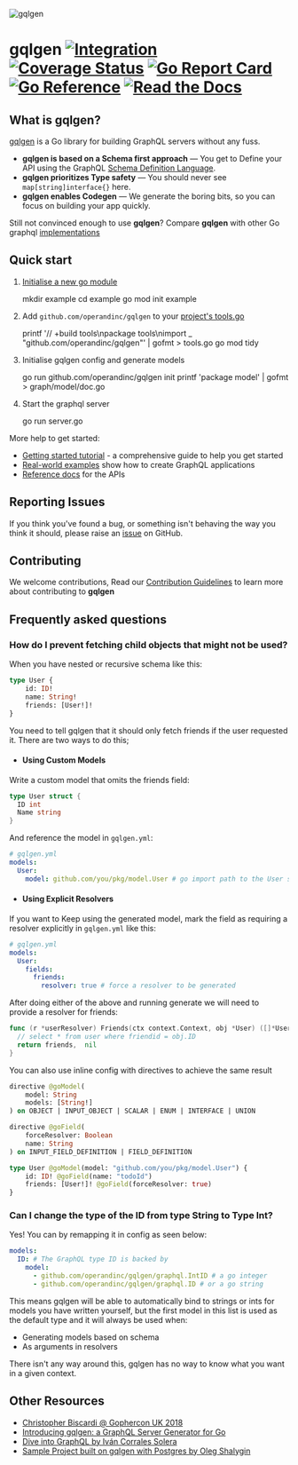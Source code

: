 ![gqlgen](https://user-images.githubusercontent.com/980499/133180111-d064b38c-6eb9-444b-a60f-7005a6e68222.png)

# gqlgen [![Integration](https://github.com/operandinc/gqlgen/actions/workflows/integration.yml/badge.svg)](https://github.com/operandinc/gqlgen/actions) [![Coverage Status](https://coveralls.io/repos/github/99designs/gqlgen/badge.svg?branch=master)](https://coveralls.io/github/99designs/gqlgen?branch=master) [![Go Report Card](https://goreportcard.com/badge/github.com/operandinc/gqlgen)](https://goreportcard.com/report/github.com/operandinc/gqlgen) [![Go Reference](https://pkg.go.dev/badge/github.com/operandinc/gqlgen.svg)](https://pkg.go.dev/github.com/operandinc/gqlgen) [![Read the Docs](https://badgen.net/badge/docs/available/green)](http://gqlgen.com/)

## What is gqlgen?

[gqlgen](https://github.com/operandinc/gqlgen) is a Go library for building GraphQL servers without any fuss.<br/>

- **gqlgen is based on a Schema first approach** — You get to Define your API using the GraphQL [Schema Definition Language](http://graphql.org/learn/schema/).
- **gqlgen prioritizes Type safety** — You should never see `map[string]interface{}` here.
- **gqlgen enables Codegen** — We generate the boring bits, so you can focus on building your app quickly.

Still not convinced enough to use **gqlgen**? Compare **gqlgen** with other Go graphql [implementations](https://gqlgen.com/feature-comparison/)

## Quick start

1. [Initialise a new go module](https://golang.org/doc/tutorial/create-module)

   mkdir example
   cd example
   go mod init example

2. Add `github.com/operandinc/gqlgen` to your [project's tools.go](https://github.com/golang/go/wiki/Modules#how-can-i-track-tool-dependencies-for-a-module)

   printf '// +build tools\npackage tools\nimport \_ "github.com/operandinc/gqlgen"' | gofmt > tools.go
   go mod tidy

3. Initialise gqlgen config and generate models

   go run github.com/operandinc/gqlgen init
   printf 'package model' | gofmt > graph/model/doc.go

4. Start the graphql server

   go run server.go

More help to get started:

- [Getting started tutorial](https://gqlgen.com/getting-started/) - a comprehensive guide to help you get started
- [Real-world examples](https://github.com/operandinc/gqlgen/tree/master/_examples) show how to create GraphQL applications
- [Reference docs](https://pkg.go.dev/github.com/operandinc/gqlgen) for the APIs

## Reporting Issues

If you think you've found a bug, or something isn't behaving the way you think it should, please raise an [issue](https://github.com/operandinc/gqlgen/issues) on GitHub.

## Contributing

We welcome contributions, Read our [Contribution Guidelines](https://github.com/operandinc/gqlgen/blob/master/CONTRIBUTING.md) to learn more about contributing to **gqlgen**

## Frequently asked questions

### How do I prevent fetching child objects that might not be used?

When you have nested or recursive schema like this:

```graphql
type User {
	id: ID!
	name: String!
	friends: [User!]!
}
```

You need to tell gqlgen that it should only fetch friends if the user requested it. There are two ways to do this;

- #### Using Custom Models

Write a custom model that omits the friends field:

```go
type User struct {
  ID int
  Name string
}
```

And reference the model in `gqlgen.yml`:

```yaml
# gqlgen.yml
models:
  User:
    model: github.com/you/pkg/model.User # go import path to the User struct above
```

- #### Using Explicit Resolvers

If you want to Keep using the generated model, mark the field as requiring a resolver explicitly in `gqlgen.yml` like this:

```yaml
# gqlgen.yml
models:
  User:
    fields:
      friends:
        resolver: true # force a resolver to be generated
```

After doing either of the above and running generate we will need to provide a resolver for friends:

```go
func (r *userResolver) Friends(ctx context.Context, obj *User) ([]*User, error) {
  // select * from user where friendid = obj.ID
  return friends,  nil
}
```

You can also use inline config with directives to achieve the same result

```graphql
directive @goModel(
	model: String
	models: [String!]
) on OBJECT | INPUT_OBJECT | SCALAR | ENUM | INTERFACE | UNION

directive @goField(
	forceResolver: Boolean
	name: String
) on INPUT_FIELD_DEFINITION | FIELD_DEFINITION

type User @goModel(model: "github.com/you/pkg/model.User") {
	id: ID! @goField(name: "todoId")
	friends: [User!]! @goField(forceResolver: true)
}
```

### Can I change the type of the ID from type String to Type Int?

Yes! You can by remapping it in config as seen below:

```yaml
models:
  ID: # The GraphQL type ID is backed by
    model:
      - github.com/operandinc/gqlgen/graphql.IntID # a go integer
      - github.com/operandinc/gqlgen/graphql.ID # or a go string
```

This means gqlgen will be able to automatically bind to strings or ints for models you have written yourself, but the
first model in this list is used as the default type and it will always be used when:

- Generating models based on schema
- As arguments in resolvers

There isn't any way around this, gqlgen has no way to know what you want in a given context.

## Other Resources

- [Christopher Biscardi @ Gophercon UK 2018](https://youtu.be/FdURVezcdcw)
- [Introducing gqlgen: a GraphQL Server Generator for Go](https://99designs.com.au/blog/engineering/gqlgen-a-graphql-server-generator-for-go/)
- [Dive into GraphQL by Iván Corrales Solera](https://medium.com/@ivan.corrales.solera/dive-into-graphql-9bfedf22e1a)
- [Sample Project built on gqlgen with Postgres by Oleg Shalygin](https://github.com/oshalygin/gqlgen-pg-todo-example)
